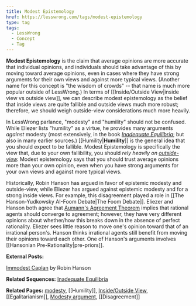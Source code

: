 ```yaml
---
title: Modest Epistemology
href: https://lesswrong.com/tags/modest-epistemology
type: tag
tags:
  - LessWrong
  - Concept
  - Tag
---
```


**Modest Epistemology** is the claim that average opinions are more accurate that individual opinions, and individuals should take advantage of this by moving toward average opinions, even in cases where they have strong arguments for their own views and against more typical views. (Another name for this concept is "the wisdom of crowds" -- that name is much more popular outside of LessWrong.) In terms of [[Inside/Outside View|inside view vs outside view]], we can describe modest epistemology as the belief that inside views are quite fallible and outside views much more robust; therefore, we should weigh outside-view considerations much more heavily.

In LessWrong parlance, "modesty" and "humility" should not be confused. While Eliezer lists "humility" as a virtue, he provides many arguments *against* modesty (most extensively, in the book [*Inadequate Equilibria*](https://www.lesswrong.com/s/oLGCcbnvabyibnG9d); but also in many earlier sources.) [[Humility|**Humility**]] is the general idea that you should expect to be fallible. Modest Epistemology is specifically the view that, due to your own fallibility, you should *rely heavily on* [*outside-view*](https://www.lesswrong.com/tag/inside-outside-view)*.* Modest epistemology says that you should trust average opinions more than your own opinion, even when you have strong arguments for your own views and against more typical views.

Historically, Robin Hanson has argued in favor of epistemic modesty and outside-view, while Eliezer has argued against epistemic modesty and for a strong inside views. For example, this disagreement played a role in [[The Hanson-Yudkowsky AI-Foom Debate|The Foom Debate]]. Eliezer and Hanson both agree that [Aumann's Agreement Theorem](https://www.lesswrong.com/tag/aumann-s-agreement-theorem) implies that rational agents should converge to agreement; however, they have very different opinions about whether/how this breaks down in the absence of perfect rationality. Eliezer sees little reason to move one's opinion toward that of an irrational person's. Hanson thinks irrational agents still benefit from moving their opinions toward each other. One of Hanson's arguments involves [[Hansonian Pre-Rationality|pre-priors]].

**External Posts:**

[Immodest Caplan](http://www.overcomingbias.com/2008/09/immodest-caplan.html) by Robin Hanson

**Related Sequences:** [Inadequate Equilibria](https://www.lesswrong.com/s/oLGCcbnvabyibnG9d)

**Related Pages:** [modesty](https://www.lesswrong.com/tag/modesty), [[Humility]], [Inside/Outside View](https://www.lesswrong.com/tag/inside-outside-view), [[Egalitarianism]], [Modesty argument](https://www.lesswrong.com/tag/modesty-argument), [[Disagreement]]